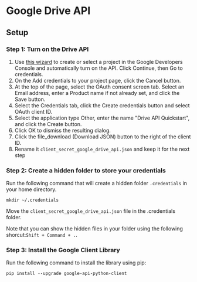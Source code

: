 # Google Drive API

## Setup
### Step 1: Turn on the Drive API

1. Use [this wizard](https://console.developers.google.com/start/api?id=drive) to create or select a project in the Google Developers Console and automatically turn on the API. Click Continue, then Go to credentials.
2. On the Add credentials to your project page, click the Cancel button.
3. At the top of the page, select the OAuth consent screen tab. Select an Email address, enter a Product name if not already set, and click the Save button.
4. Select the Credentials tab, click the Create credentials button and select OAuth client ID.
5. Select the application type Other, enter the name "Drive API Quickstart", and click the Create button.
6. Click OK to dismiss the resulting dialog.
7. Click the file_download (Download JSON) button to the right of the client ID.
8. Rename it `client_secret_google_drive_api.json` and keep it for the next step

### Step 2: Create a hidden folder to store your credentials

Run the following command that will create a hidden folder `.credentials` in your home directory.

```
mkdir ~/.credentials
```
Move the `client_secret_google_drive_api.json` file in the .credentials folder. 

Note that you can show the hidden files in your folder using the following shorcut:`Shift + Command + .`.

### Step 3: Install the Google Client Library

Run the following command to install the library using pip:

```
pip install --upgrade google-api-python-client
```


